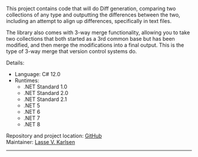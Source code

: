 This project contains code that will do Diff generation, comparing
two collections of any type and outputting the differences between
the two, including an attempt to align up differences, specifically
in text files.

The library also comes with 3-way merge functionality, allowing you
to take two collections that both started as a 3rd common base but
has been modified, and then merge the modifications into a final
output. This is the type of 3-way merge that version control systems
do.

Details:

* Language: C# 12.0
* Runtimes:
  * .NET Standard 1.0
  * .NET Standard 2.0
  * .NET Standard 2.1
  * .NET 5
  * .NET 6
  * .NET 7
  * .NET 8

Repository and project location: [GitHub][1]  
Maintainer: [Lasse V. Karlsen][2]

---

  [1]: https://github.com/lassevk/DiffLib
  [2]: mailto:lasse@vkarlsen.no
